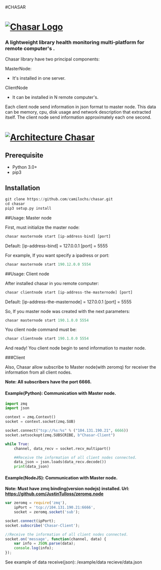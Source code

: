 
#CHASAR

# [![Chasar Logo](http://104.131.190.21/img/chasar-logo.png)](https://github.com/camilochs/chasar)
### A lightweight library health monitoring multi-platform for remote computer's .

Chasar library have two principal components:

MasterNode:

*   It's installed in one server.

ClientNode

*   It can be installed in N remote computer's.


Each client node send information in json format to master node. This data can be memory, cpu, disk usage and
network description that extracted itself.
The client node send information approximately each one second.


# [![Architecture Chasar](http://104.131.190.21/img/architecture-chasar.png)](https://github.com/camilochs/chasar)

## Prerequisite

*   Python 3.0+
*   pip3

## Installation

```python
git clone https://github.com/camilochs/chasar.git
cd chasar
pip3 setup.py install

```

##Usage: Master node

First, must initialize the master node:

```js
chasar masternode start [ip-address-bind] [port]

```
Default:
[ip-address-bind] = 127.0.0.1
[port] = 5555

For example, If you want specify a ipadress or port:

```js
chasar masternode start 190.12.0.0 5554

```

##Usage: Client node

After installed chasar in you remote computer:

```js
chasar clientnode start [ip-address-the-masternode] [port]

```
Default:
[ip-address-the-masternode] = 127.0.0.1
[port] = 5555

So, If you master node was created with the next parameters:

```js
chasar masternode start 190.1.0.0 5554

```

You client node command must be:

```js
chasar clientnode start 190.1.0.0 5554

```
And ready! You client node begin to send information to master node.

###Client

Also, Chasar allow subscribe to Master node(with zeromq) for receiver the information from all client nodes.

**Note: All subscribers have the port 6666.**

#### Example(Python): Communication with Master node.

```python
import zmq
import json

context = zmq.Context()
socket = context.socket(zmq.SUB)

socket.connect("tcp://%s:%s" % ("104.131.190.21", 6666))
socket.setsockopt(zmq.SUBSCRIBE, b"Chasar-Client")

while True:
    channel, data_recv = socket.recv_multipart()

    ##Receive the information of all client nodes connected.
    data_json = json.loads(data_recv.decode())
    print(data_json)

```

#### Example(NodeJS): Communication with Master node.

**Note: Must have zmq binding(version nodejs) installed. Url: https://github.com/JustinTulloss/zeromq.node**

```js
var zeromq = require('zmq'),
    ipPort = 'tcp://104.131.190.21:6666',
    socket = zeromq.socket('sub');

socket.connect(ipPort);
socket.subscribe('Chasar-Client');

//Receive the information of all client nodes connected.
socket.on('message', function(channel, data) {
    var info = JSON.parse(data);
    console.log(info);
});

```

See example of data receive(json):
/example/data recieve/data.json


